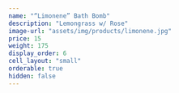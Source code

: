 ```yaml
---
name: "“Limonene” Bath Bomb"
description: "Lemongrass w/ Rose"
image-url: "assets/img/products/limonene.jpg"
price: 15
weight: 175
display_order: 6
cell_layout: "small"
orderable: true
hidden: false
---
```

